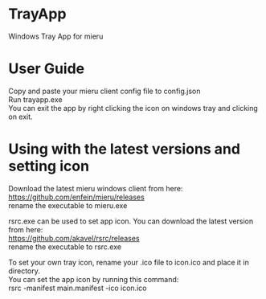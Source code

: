 # TrayApp
Windows Tray App for mieru  

# User Guide
Copy and paste your mieru client config file to config.json  
Run trayapp.exe  
You can exit the app by right clicking the icon on windows tray and clicking on exit.  

# Using with the latest versions and setting icon
Download the latest mieru windows client from here:  
https://github.com/enfein/mieru/releases  
rename the executable to mieru.exe  

rsrc.exe can be used to set app icon. You can download the latest version from here:  
https://github.com/akavel/rsrc/releases  
rename the executable to rsrc.exe  

To set your own tray icon, rename your .ico file to icon.ico and place it in directory.  
You can set the app icon by running this command:  
rsrc -manifest main.manifest -ico icon.ico  
